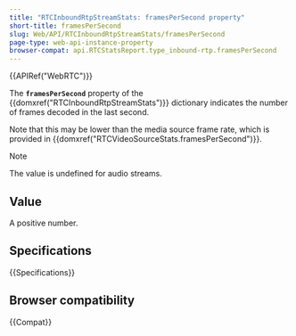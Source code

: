 ```yaml
---
title: "RTCInboundRtpStreamStats: framesPerSecond property"
short-title: framesPerSecond
slug: Web/API/RTCInboundRtpStreamStats/framesPerSecond
page-type: web-api-instance-property
browser-compat: api.RTCStatsReport.type_inbound-rtp.framesPerSecond
---
```


{{APIRef("WebRTC")}}

The **`framesPerSecond`** property of the {{domxref("RTCInboundRtpStreamStats")}} dictionary indicates the number of frames decoded in the last second.

Note that this may be lower than the media source frame rate, which is provided in {{domxref("RTCVideoSourceStats.framesPerSecond")}}.

> [!NOTE]
> The value is undefined for audio streams.

## Value

A positive number.

## Specifications

{{Specifications}}

## Browser compatibility

{{Compat}}
